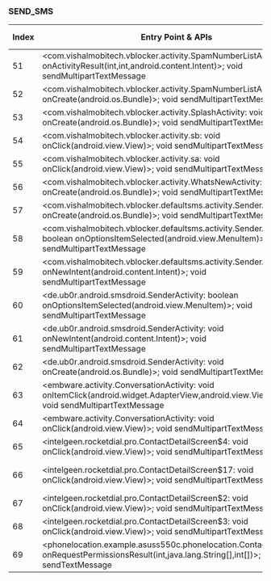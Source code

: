 ### SEND_SMS
| Index | Entry Point & APIs | Screen shot | Resource id | Label |
| ------------- | ------------- | ------------- |-------------|-------------|
| 51 | <com.vishalmobitech.vblocker.activity.SpamNumberListActivity: void onActivityResult(int,int,android.content.Intent)>; void sendMultipartTextMessage | ![](D:\COSMOS\output\py\Play_win8\Communication\com.vishalmobitech.vblocker\com.vishalmobitech.vblocker.activity.SpamNumberListActivity.png) |  | F |
| 52 | <com.vishalmobitech.vblocker.activity.SpamNumberListActivity: void onCreate(android.os.Bundle)>; void sendMultipartTextMessage | ![](D:\COSMOS\output\py\Play_win8\Communication\com.vishalmobitech.vblocker\com.vishalmobitech.vblocker.activity.SpamNumberListActivity.png) |  | F |
| 53 | <com.vishalmobitech.vblocker.activity.SplashActivity: void onCreate(android.os.Bundle)>; void sendMultipartTextMessage | ![](D:\COSMOS\output\py\Play_win8\Communication\com.vishalmobitech.vblocker\com.vishalmobitech.vblocker.activity.SplashActivity.png) |  | F |
| 54 | <com.vishalmobitech.vblocker.activity.sb: void onClick(android.view.View)>; void sendMultipartTextMessage | ![](D:\COSMOS\output\py\Play_win8\Communication\com.vishalmobitech.vblocker\com.vishalmobitech.vblocker.activity.UserSignUpActivity.png) |  | F |
| 55 | <com.vishalmobitech.vblocker.activity.sa: void onClick(android.view.View)>; void sendMultipartTextMessage | ![](D:\COSMOS\output\py\Play_win8\Communication\com.vishalmobitech.vblocker\com.vishalmobitech.vblocker.activity.UserSignUpActivity.png) |  | F |
| 56 | <com.vishalmobitech.vblocker.activity.WhatsNewActivity: void onCreate(android.os.Bundle)>; void sendMultipartTextMessage | ![](D:\COSMOS\output\py\Play_win8\Communication\com.vishalmobitech.vblocker\com.vishalmobitech.vblocker.activity.WhatsNewActivity.png) |  | F |
| 57 | <com.vishalmobitech.vblocker.defaultsms.activity.SenderActivity: void onCreate(android.os.Bundle)>; void sendMultipartTextMessage | ![](D:\COSMOS\output\py\Play_win8\Communication\com.vishalmobitech.vblocker\com.vishalmobitech.vblocker.defaultsms.activity.SenderActivity.png) |  | D |
| 58 | <com.vishalmobitech.vblocker.defaultsms.activity.SenderActivity: boolean onOptionsItemSelected(android.view.MenuItem)>; void sendMultipartTextMessage | ![](D:\COSMOS\output\py\Play_win8\Communication\com.vishalmobitech.vblocker\com.vishalmobitech.vblocker.defaultsms.activity.SenderActivity.png) |  | D |
| 59 | <com.vishalmobitech.vblocker.defaultsms.activity.SenderActivity: void onNewIntent(android.content.Intent)>; void sendMultipartTextMessage | ![](D:\COSMOS\output\py\Play_win8\Communication\com.vishalmobitech.vblocker\com.vishalmobitech.vblocker.defaultsms.activity.SenderActivity.png) |  | D |
| 60 | <de.ub0r.android.smsdroid.SenderActivity: boolean onOptionsItemSelected(android.view.MenuItem)>; void sendMultipartTextMessage | ![](D:\COSMOS\output\py\Play_win8\Communication\de.ub0r.android.smsdroid\de.ub0r.android.smsdroid.SenderActivity.png) |  | |
| 61 | <de.ub0r.android.smsdroid.SenderActivity: void onNewIntent(android.content.Intent)>; void sendMultipartTextMessage | ![](D:\COSMOS\output\py\Play_win8\Communication\de.ub0r.android.smsdroid\de.ub0r.android.smsdroid.SenderActivity.png) |  | |
| 62 | <de.ub0r.android.smsdroid.SenderActivity: void onCreate(android.os.Bundle)>; void sendMultipartTextMessage | ![](D:\COSMOS\output\py\Play_win8\Communication\de.ub0r.android.smsdroid\de.ub0r.android.smsdroid.SenderActivity.png) |  | |
| 63 | <embware.activity.ConversationActivity: void onItemClick(android.widget.AdapterView,android.view.View,int,long)>; void sendMultipartTextMessage | ![](D:\COSMOS\output\py\Play_win8\Communication\embware.phoneblocker\embware.activity.ConversationActivity.png) |  | T |
| 64 | <embware.activity.ConversationActivity: void onClick(android.view.View)>; void sendMultipartTextMessage | ![](D:\COSMOS\output\py\Play_win8\Communication\embware.phoneblocker\embware.activity.ConversationActivity.png) |  | T |
| 65 | <intelgeen.rocketdial.pro.ContactDetailScreen$4: void onClick(android.view.View)>; void sendMultipartTextMessage | ![](D:\COSMOS\output\py\Play_win8\Communication\intelgeen.rocketdial.trail\intelgeen.rocketdial.pro.ContactDetailScreen.png) |  | F |
| 66 | <intelgeen.rocketdial.pro.ContactDetailScreen$17: void onClick(android.view.View)>; void sendMultipartTextMessage | ![](D:\COSMOS\output\py\Play_win8\Communication\intelgeen.rocketdial.trail\intelgeen.rocketdial.pro.ContactDetailScreen.png) | {'2131624410': <sensitive_component.SensitiveComponent.SensitiveView object at 0x0000026A2E04DC88>} | F |
| 67 | <intelgeen.rocketdial.pro.ContactDetailScreen$2: void onClick(android.view.View)>; void sendMultipartTextMessage | ![](D:\COSMOS\output\py\Play_win8\Communication\intelgeen.rocketdial.trail\intelgeen.rocketdial.pro.ContactDetailScreen.png) |  | F |
| 68 | <intelgeen.rocketdial.pro.ContactDetailScreen$3: void onClick(android.view.View)>; void sendMultipartTextMessage | ![](D:\COSMOS\output\py\Play_win8\Communication\intelgeen.rocketdial.trail\intelgeen.rocketdial.pro.ContactDetailScreen.png) |  | F |
| 69 | <phonelocation.example.asuss550c.phonelocation.ContactList: void onRequestPermissionsResult(int,java.lang.String[],int[])>; void sendTextMessage | ![](D:\COSMOS\output\py\Play_win8\Communication\phonelocation.example.asuss550c.phonelocationphone\phonelocation.example.asuss550c.phonelocation.ContactList.png) |  | D |
